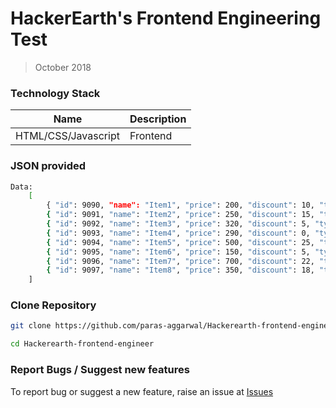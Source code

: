 # HackerEarth's Frontend Engineering Test
> October 2018

### Technology Stack

| Name | Description |
| ------ | ------ |
| HTML/CSS/Javascript | Frontend |

### JSON provided

```sh
Data: 
    [ 
	    { "id": 9090, "name": "Item1", "price": 200, "discount": 10, "type": "fiction", "img_url": "https://store.lexisnexis.com.au/__data/media/catalog/thumb//placeholder.jpg", "qty": 1 },
	    { "id": 9091, "name": "Item2", "price": 250, "discount": 15, "type": "literature", "img_url": "https://store.lexisnexis.com.au/__data/media/catalog/thumb//placeholder.jpg", "qty": 1 },
	    { "id": 9092, "name": "Item3", "price": 320, "discount": 5, "type": "literature", "img_url": "https://store.lexisnexis.com.au/__data/media/catalog/thumb//placeholder.jpg", "qty": 1 },
	    { "id": 9093, "name": "Item4", "price": 290, "discount": 0, "type": "thriller", "img_url": "https://store.lexisnexis.com.au/__data/media/catalog/thumb//placeholder.jpg", "qty": 1 },
	    { "id": 9094, "name": "Item5", "price": 500, "discount": 25, "type": "thriller", "img_url": "https://store.lexisnexis.com.au/__data/media/catalog/thumb//placeholder.jpg", "qty": 1 },
	    { "id": 9095, "name": "Item6", "price": 150, "discount": 5, "type": "literature", "img_url": "https://store.lexisnexis.com.au/__data/media/catalog/thumb//placeholder.jpg", "qty": 1 },
	    { "id": 9096, "name": "Item7", "price": 700, "discount": 22, "type": "literature", "img_url": "https://store.lexisnexis.com.au/__data/media/catalog/thumb//placeholder.jpg", "qty": 1 },
	    { "id": 9097, "name": "Item8", "price": 350, "discount": 18, "type": "fiction", "img_url": "https://store.lexisnexis.com.au/__data/media/catalog/thumb//placeholder.jpg", "qty": 1 }
	]
```

### Clone Repository

```sh
git clone https://github.com/paras-aggarwal/Hackerearth-frontend-engineer
```
```sh
cd Hackerearth-frontend-engineer
```

### Report Bugs / Suggest new features
To report bug or suggest a new feature, raise an issue at [Issues](https://github.com/paras-aggarwal/Hackerearth-frontend-engineer/issues)
